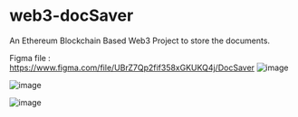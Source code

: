 # web3-docSaver
An Ethereum Blockchain Based Web3 Project to store the documents.

Figma file : https://www.figma.com/file/UBrZ7Qp2fif358xGKUKQ4j/DocSaver
![image](https://user-images.githubusercontent.com/70308200/170656161-49c49332-7813-477d-92b6-d2d12b736647.png)

![image](https://user-images.githubusercontent.com/70308200/170656197-1b0b3052-8947-46ec-b1c5-a1e46bcf37ef.png)

![image](https://user-images.githubusercontent.com/70308200/170656219-6f23863f-d389-4628-b3a3-19b75326072a.png)
